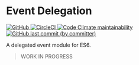 # Event Delegation

<a href="./LICENSE">
  <img alt="GitHub" src="https://img.shields.io/github/license/acfatah/event-delegation?style=flat-square">
</a>

<a href="https://dl.circleci.com/status-badge/redirect/gh/acfatah/event-delegation/tree/main">
  <img alt="CircleCI" src="https://img.shields.io/circleci/build/github/acfatah/event-delegation/main">
</a>

<a href="https://codeclimate.com/github/acfatah/event-delegation">
  <img alt="Code Climate maintainability" src="https://img.shields.io/codeclimate/maintainability/acfatah/event-delegation?style=flat-square">
</a>

<a href="https://github.com/acfatah/event-delegation/commits/main">
  <img alt="GitHub last commit (by committer)" src="https://img.shields.io/github/last-commit/acfatah/event-delegation?display_timestamp=committer&style=flat-square">
</a>

A delegated event module for ES6.

> WORK IN PROGRESS

